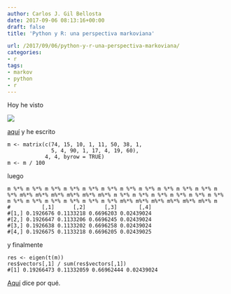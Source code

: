 ```yaml
---
author: Carlos J. Gil Bellosta
date: 2017-09-06 08:13:16+00:00
draft: false
title: 'Python y R: una perspectiva markoviana'

url: /2017/09/06/python-y-r-una-perspectiva-markoviana/
categories:
- r
tags:
- markov
- python
- r
---
```


Hoy he visto

![](/wp-uploads/2017/09/r_python.jpg)


[aquí](http://www.kdnuggets.com/2017/08/python-overtakes-r-leader-analytics-data-science.html) y he escrito




    m <- matrix(c(74, 15, 10, 1, 11, 50, 38, 1,
                  5, 4, 90, 1, 17, 4, 19, 60),
                4, 4, byrow = TRUE)
    m <- m / 100




luego




    m %*% m %*% m %*% m %*% m %*% m %*% m %*% m %*% m %*% m %*% m %*% m %*% m%*% m%*% m%*% m%*% m%*% m%*% m %*% m %*% m %*% m %*% m %*% m %*% m %*% m %*% m %*% m %*% m %*% m %*% m%*% m%*% m%*% m%*% m%*% m%*% m
    #          [,1]      [,2]      [,3]       [,4]
    #[1,] 0.1926676 0.1133218 0.6696203 0.02439024
    #[2,] 0.1926647 0.1133206 0.6696245 0.02439024
    #[3,] 0.1926638 0.1133202 0.6696258 0.02439024
    #[4,] 0.1926675 0.1133218 0.6696205 0.02439025




y finalmente




    res <- eigen(t(m))
    res$vectors[,1] / sum(res$vectors[,1])
    #[1] 0.19266473 0.11332059 0.66962444 0.02439024




[Aquí](https://brilliant.org/wiki/stationary-distributions/) dice por qué.
